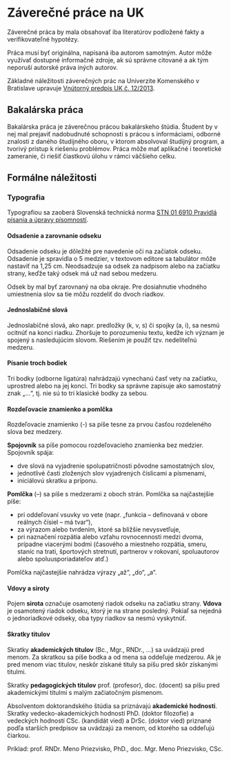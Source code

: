 Záverečné práce na UK
=====================

Záverečné práca by mala obsahovať iba literatúrov podložené fakty a verifikovateľné hypotézy.

Práca musí byť originálna, napísaná iba autorom samotným. Autor môže využívať dostupné informačné zdroje, ak sú správne citované a ak tým neporuší autorské práva iných autorov.

Základné náležitosti záverečných prác na Univerzite Komenského v Bratislave upravuje [Vnútorný predpis UK č. 12/2013](http://www.uniba.sk/fileadmin/user_upload/editors/subory/legislativa/2013/vp_2013_12.pdf).


## Bakalárska práca

Bakalárska práca je záverečnou prácou bakalárskeho štúdia. Študent by v nej mal prejaviť nadobudnuté schopnosti s prácou s informáciami, odborné znalosti z daného študijného oboru, v ktorom absolvoval študijný program, a tvorivý prístup k riešeniu problémov. Práca môže mať aplikačné i teoretické zameranie, či riešiť čiastkovú úlohu v rámci väčšieho celku.

## Formálne náležitosti

### Typografia

Typografiou sa zaoberá Slovenská technická norma [STN 01 6910 Pravidlá písania a úpravy písomností](http://www.ucps.sk/subory/Pravne_predpisy_pdf_doc/STN_01_6910_Pravidla_pisania_a_upravy_pisomnosti.pdf).

#### Odsadenie a zarovnanie odseku

Odsadenie odseku je dôležité pre navedenie oči na začiatok odseku. Odsadenie je spravidla o 5 medzier, v textovom editore sa tabulátor môže nastaviť na 1,25 cm. Neodsadzuje sa odsek za nadpisom alebo na začiatku strany, keďže taký odsek má už nad sebou medzeru.

Odsek by mal byť zarovnaný na oba okraje. Pre dosiahnutie vhodného umiestnenia slov sa tie môžu rozdeliť do dvoch riadkov.

#### Jednoslabičné slová

Jednoslabičné slová, ako napr. predložky (k, v, s) či spojky (a, i), sa nesmú ocitnúť na konci riadku. Zhoršuje to porozumeniu textu, kedže ich význam je spojený s nasledujúcim slovom. Riešením je použiť tzv. nedeliteľnú medzeru.

#### Písanie troch bodiek

Tri bodky (odborne ligatúra) nahrádzajú vynechanú časť vety na začiatku, uprostred alebo na jej konci. Tri bodky sa správne zapisuje ako samostatný znak „…“, tj. nie sú to tri klasické bodky za sebou.

#### Rozdeľovacie znamienko a pomlčka

Rozdeľovacie znamienko (-) sa píše tesne za prvou časťou rozdeleného slova bez medzery.

**Spojovník** sa píše pomocou rozdeľovacieho znamienka bez medzier. Spojovník spája:

  * dve slová na vyjadrenie spolupatričnosti pôvodne samostatných slov,
  * jednotlivé časti zložených slov vyjadrených číslicami a písmenami,
  * iniciálovú skratku a príponu.

**Pomlčka** (–) sa píše s medzerami z oboch strán. Pomlčka sa najčastejšie píše:
  
  * pri oddeľovaní vsuvky vo vete (napr. „funkcia – definovaná v obore reálnych čísiel – má tvar“),
  * za výrazom alebo tvrdením, ktoré sa bližšie nevysvetľuje,
  * pri naznačení rozpätia alebo vzťahu rovnocennosti medzi dvoma, prípadne viacerými bodmi (časového a miestneho rozpätia, smeru, staníc na trati, športových stretnutí, partnerov v rokovaní, spoluautorov alebo spoluusporiadateľov atď.)

Pomlčka najčastejšie nahrádza výrazy „až“, „do“, „a“.

#### Vdovy a siroty

Pojem **sirota** označuje osamotený riadok odseku na začiatku strany. **Vdova** je osamotený riadok odseku, ktorý je na strane posledný. Pokiaľ sa nejedná o jednoriadkové odseky, oba typy riadkov sa nesmú vyskytnúť.


#### Skratky titulov

Skratky **akademických titulov** (Bc., Mgr., RNDr., …)  sa uvádzajú pred menom. Za skratkou sa píše bodka a od mena sa oddeľuje medzerou. Ak je pred menom viac titulov, neskôr získané tituly sa píšu pred skôr získanými titulmi.

Skratky **pedagogických titulov** prof. (profesor), doc. (docent) sa píšu pred akademickými titulmi s malým začiatočným písmenom.

Absolventom doktorandského štúdia sa priznávajú **akademické hodnosti**. Skratky vedecko-akademických hodností PhD. (doktor filozofie) a vedeckých hodností CSc.
(kandidát vied) a DrSc. (doktor vied) priznané podľa starších predpisov sa uvádzajú za menom, od ktorého sa oddeľujú čiarkou.

Príklad: prof. RNDr. Meno Priezvisko, PhD., doc. Mgr. Meno Priezvisko, CSc.

